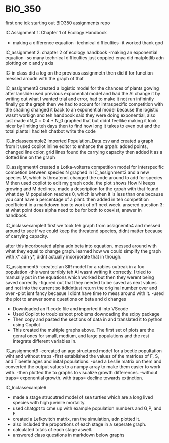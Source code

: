 # BIO_350
first one idk
starting out BIO350 assignments repo

IC Assignment 1: Chapter 1 of Ecology Handbook
- making a difference equation
-technical difficulties
-it worked thank god

IC_assignment 2: chapter 2 of ecology handbook
-making an exponential equation
-so many technical difficulties
just coppied enya
did matplotlib adn plotting on x and y axis

IC-in class
did a log on the previous assignmetn 
then did if for function
messed aroudn with the graph of that

IC_assignment3
created a logistic model for the chances of plants gowing after lanslide
used previous exponential model and had the AI change it by writing out what I wanted
trial and error, had to make it not run infinintly finally go the graph
then we had to acount for intraspecific competition with the shading
changed it back to an exponential model because the logistic wasnt workign and teh handbook said they were doing exponential, also just made dN_0 = 0.4 * N_0
graphed that but didnt feellike making it look nicer by limiting teh days
then to find how long it takes to even out and the total plants I had teh chatbot write the code

IC_Inclassexample2 
imported Population_Data.csv and created a graph from it
used copilot inline editor to enhance the grpah: added points, changed line color, grid lines
found the carrying capacity then added it as a dotted line on the graph

IC_assignment4
created a Lotka-volterra competition model for interspecific competion between species N graphed in IC_assignment3 and a new species M, which is threatend.
changed the code around to add for species M then used copilot to edit my graph code.
the plot shows How N keeps growing and M declines. made a description for the grpah with that
found what day M population reaches 0, which is when it is less than one because you cant have a percentage of a plant.
then added in teh competition coefficient in a markdown box to work of off next week. ansered question 3: at what point does alpha need to be for both to coexist, answer in handbook.

IC_inclassexample3
first we took teh graph from assignemtn4 and messed around to see if we could keep the threatend species, didnt matter because of carrying capacity.

after this incorborated alpha adn beta into equation.
messed around with what they equal to change graph.
learned how we could simplify the graph with x* adn y*, didnt actually incorporate that in though.

IC_assignment5
-created an SIR model for a rabies outreak in a fox population
-this went terribly teh AI wasnt writing it correctly. I tried to manually put in the equations which worked but then they werent being saved correctly
-figured out that they needed to be saved as next values and not into the current so itdidntjust return the original number over and over
-plot isnt fancy becasue I didnt have time to mess around with it.
-used the plot to answer some questions on beta and d changes

- Downloaded an R.code file and imported it into VScode
- Used Copilot to troubleshoot problems downoading the scipy package
- Then copy and pasted the sections of data in and translated it to python using Copilot
- This created the multiple graphs above. The first set of plots are the genral ones for small, medium, and large populations and the rest integrate different variables in.

IC_assignment6
-ccreated an age structured model for a beetle popultation wiht and without traps
-first established the values of the matrices of F, S, and T beetle ages and inital populations.
-used a Leslie matrix on them and converted the output values to a numpy array to make them easier to work with.
-then plotted the to graphs to visualize growth differences.
-without traps= exponential growth. with traps= decline towards extinction.

IC_Inclassexample6
- made a stage strucutred model of sea turtles which are a long lived species with high juvinile mortality.
- used chatgpt to cme up with example population numbers and G,P, and F.
- created a Lefkovitch matrix, ran the simulation, adn plotted it.
- also included the proportions of each stage in a seperate graph.
- calculated totals of each stage aswell.
- answered class questions in markdown below graphs
